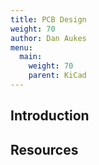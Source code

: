 ```yaml
---
title: PCB Design
weight: 70
author: Dan Aukes
menu:
  main:
    weight: 70
    parent: KiCad
---
```


## Introduction

## Resources